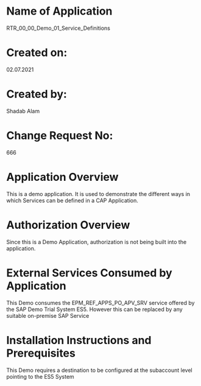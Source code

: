 # Name of Application
RTR_00_00_Demo_01_Service_Definitions

# Created on:
02.07.2021

# Created by:
Shadab Alam

# Change Request No:
666


# Application Overview
This is a demo application. It is used to demonstrate the different ways in which Services 
can be defined in a CAP Application. 


# Authorization Overview
Since this is a Demo Application, authorization is not being built into the application. 


# External Services Consumed by Application
This Demo consumes the EPM_REF_APPS_PO_APV_SRV service offered by the SAP Demo Trial System ES5.
However this can be replaced by any suitable on-premise SAP Service


# Installation Instructions and Prerequisites
This Demo requires a destination to be configured at the subaccount level pointing to the ES5 System 